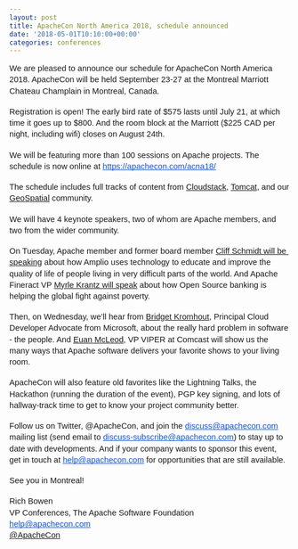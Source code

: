 ```yaml
---
layout: post
title: ApacheCon North America 2018, schedule announced
date: '2018-05-01T10:10:00+00:00'
categories: conferences
---
```

<span id="docs-internal-guid-674e55e7-16fc-f185-5648-f56236a5da9c">
    <p dir="ltr" style="line-height: 1.38; margin-top: 0pt; margin-bottom: 0pt;"><span style="font-size: 11pt; font-family: Arial; background-color: transparent; font-variant-numeric: normal; font-variant-east-asian: normal; vertical-align: baseline; white-space: pre-wrap;">We are pleased to announce our schedule for ApacheCon North America 2018. ApacheCon will be held September 23-27 at the Montreal Marriott Chateau Champlain in Montreal, Canada.</span></p><br />
    <p dir="ltr" style="line-height: 1.38; margin-top: 0pt; margin-bottom: 0pt;"><span style="font-size: 11pt; font-family: Arial; background-color: transparent; font-variant-numeric: normal; font-variant-east-asian: normal; vertical-align: baseline; white-space: pre-wrap;">Registration is open! The early bird rate of $575 lasts until July 21, at which time it goes up to $800. And the room block at the Marriott ($225 CAD per night, including wifi) closes on August 24th.</span></p><br />
    <p dir="ltr" style="line-height: 1.38; margin-top: 0pt; margin-bottom: 0pt;"><span style="font-size: 11pt; font-family: Arial; background-color: transparent; font-variant-numeric: normal; font-variant-east-asian: normal; vertical-align: baseline; white-space: pre-wrap;">We will be featuring more than 100 sessions on Apache projects. The schedule is now online at </span><a href="https://apachecon.com/acna18/"><span style="font-size: 11pt; font-family: Arial; color: #1155cc; background-color: transparent; font-variant-numeric: normal; font-variant-east-asian: normal; text-decoration-line: underline; text-decoration-skip-ink: none; vertical-align: baseline; white-space: pre-wrap;">https://apachecon.com/acna18/</span></a></p><br />
    <p dir="ltr" style="line-height: 1.38; margin-top: 0pt; margin-bottom: 0pt;"><span style="font-size: 11pt; font-family: Arial; background-color: transparent; font-variant-numeric: normal; font-variant-east-asian: normal; vertical-align: baseline; white-space: pre-wrap;">The schedule includes full tracks of content from <a href="http://cloudstackcollab.org/">Cloudstack</a>, <a href="http://tomcat.apache.org/conference.html">Tomcat</a>, and our <a href="http://apachecon.dukecon.org/acna/2018/#/schedule?search=geospatial">GeoSpatial</a> community.</span></p><br />
    <p dir="ltr" style="line-height: 1.38; margin-top: 0pt; margin-bottom: 0pt;"><span style="font-size: 11pt; font-family: Arial; background-color: transparent; font-variant-numeric: normal; font-variant-east-asian: normal; vertical-align: baseline; white-space: pre-wrap;">We will have 4 keynote speakers, two of whom are Apache members, and two from the wider community.</span></p><br />
    <p dir="ltr" style="line-height: 1.38; margin-top: 0pt; margin-bottom: 0pt;"><span style="font-size: 11pt; font-family: Arial; background-color: transparent; font-variant-numeric: normal; font-variant-east-asian: normal; vertical-align: baseline; white-space: pre-wrap;">On Tuesday, Apache member and former board member <a href="http://apachecon.dukecon.org/acna/2018/#/scheduledEvent/df977fd305a31b903">Cliff Schmidt will be speaking</a> about how Amplio uses technology to educate and improve the quality of life of people living in very difficult parts of the world. And Apache Fineract VP <a href="http://apachecon.dukecon.org/acna/2018/#/scheduledEvent/22c6c30412a3828d6">Myrle Krantz will speak</a> about how Open Source banking is helping the global fight against poverty.</span></p><br />
    <p dir="ltr" style="line-height: 1.38; margin-top: 0pt; margin-bottom: 0pt;"><span style="font-size: 11pt; font-family: Arial; background-color: transparent; font-variant-numeric: normal; font-variant-east-asian: normal; vertical-align: baseline; white-space: pre-wrap;">Then, on Wednesday, we’ll hear from <a href="http://apachecon.dukecon.org/acna/2018/#/scheduledEvent/fbbb2384fa91ebc6b">Bridget Kromhout</a>, Principal Cloud Developer Advocate from Microsoft, about the really hard problem in software - the people. And <a href="http://apachecon.dukecon.org/acna/2018/#/scheduledEvent/88d50c3613852c2de">Euan McLeod</a>, ‎VP VIPER at ‎Comcast will show us the many ways that Apache software delivers your favorite shows to your living room.</span></p><br />
    <p dir="ltr" style="line-height: 1.38; margin-top: 0pt; margin-bottom: 0pt;"><span style="font-size: 11pt; font-family: Arial; background-color: transparent; font-variant-numeric: normal; font-variant-east-asian: normal; vertical-align: baseline; white-space: pre-wrap;">ApacheCon will also feature old favorites like the Lightning Talks, the Hackathon (running the duration of the event), PGP key signing, and lots of hallway-track time to get to know your project community better.</span></p><br />
    <p dir="ltr" style="line-height: 1.38; margin-top: 0pt; margin-bottom: 0pt;"><span style="font-size: 11pt; font-family: Arial; background-color: transparent; font-variant-numeric: normal; font-variant-east-asian: normal; vertical-align: baseline; white-space: pre-wrap;">Follow us on Twitter, @ApacheCon, and join the </span><a href="mailto:discuss@apachecon.com"><span style="font-size: 11pt; font-family: Arial; color: #1155cc; background-color: transparent; font-variant-numeric: normal; font-variant-east-asian: normal; text-decoration-line: underline; text-decoration-skip-ink: none; vertical-align: baseline; white-space: pre-wrap;">discuss@apachecon.com</span></a><span style="font-size: 11pt; font-family: Arial; background-color: transparent; font-variant-numeric: normal; font-variant-east-asian: normal; vertical-align: baseline; white-space: pre-wrap;"> mailing list (send email to </span><a href="mailto:discuss-subscribe@apachecon.com"><span style="font-size: 11pt; font-family: Arial; color: #1155cc; background-color: transparent; font-variant-numeric: normal; font-variant-east-asian: normal; text-decoration-line: underline; text-decoration-skip-ink: none; vertical-align: baseline; white-space: pre-wrap;">discuss-subscribe@apachecon.com</span></a><span style="font-size: 11pt; font-family: Arial; background-color: transparent; font-variant-numeric: normal; font-variant-east-asian: normal; vertical-align: baseline; white-space: pre-wrap;">) to stay up to date with developments. And if your company wants to sponsor this event, get in touch at </span><a href="mailto:help@apachecon.com"><span style="font-size: 11pt; font-family: Arial; color: #1155cc; background-color: transparent; font-variant-numeric: normal; font-variant-east-asian: normal; text-decoration-line: underline; text-decoration-skip-ink: none; vertical-align: baseline; white-space: pre-wrap;">help@apachecon.com</span></a><span style="font-size: 11pt; font-family: Arial; background-color: transparent; font-variant-numeric: normal; font-variant-east-asian: normal; vertical-align: baseline; white-space: pre-wrap;"> for opportunities that are still available.</span></p><br />
    <p dir="ltr" style="line-height: 1.38; margin-top: 0pt; margin-bottom: 0pt;"><span style="font-size: 11pt; font-family: Arial; background-color: transparent; font-variant-numeric: normal; font-variant-east-asian: normal; vertical-align: baseline; white-space: pre-wrap;">See you in Montreal!</span></p><br />
    <p dir="ltr" style="line-height: 1.38; margin-top: 0pt; margin-bottom: 0pt;"><span style="font-size: 11pt; font-family: Arial; background-color: transparent; font-variant-numeric: normal; font-variant-east-asian: normal; vertical-align: baseline; white-space: pre-wrap;">Rich Bowen</span></p>
    <p dir="ltr" style="line-height: 1.38; margin-top: 0pt; margin-bottom: 0pt;"><span style="font-size: 11pt; font-family: Arial; background-color: transparent; font-variant-numeric: normal; font-variant-east-asian: normal; vertical-align: baseline; white-space: pre-wrap;">VP Conferences, The Apache Software Foundation</span></p>
    <p dir="ltr" style="line-height: 1.38; margin-top: 0pt; margin-bottom: 0pt;"><a href="mailto:help@apachecon.com"><span style="font-size: 11pt; font-family: Arial; color: #1155cc; background-color: transparent; font-variant-numeric: normal; font-variant-east-asian: normal; text-decoration-line: underline; text-decoration-skip-ink: none; vertical-align: baseline; white-space: pre-wrap;">help@apachecon.com</span></a></p>
    <p dir="ltr" style="line-height: 1.38; margin-top: 0pt; margin-bottom: 0pt;"><span style="font-size: 11pt; font-family: Arial; background-color: transparent; font-variant-numeric: normal; font-variant-east-asian: normal; vertical-align: baseline; white-space: pre-wrap;"><a href="http://twitter.com/apachecon">@ApacheCon</a></span></p>
    <p dir="ltr" style="line-height: 1.38; margin-top: 0pt; margin-bottom: 0pt;"><span style="font-size: 11pt; font-family: Arial; color: #1155cc; background-color: transparent; font-variant-numeric: normal; font-variant-east-asian: normal; text-decoration-line: underline; text-decoration-skip-ink: none; vertical-align: baseline; white-space: pre-wrap;"><br /></span></p>
    <div><br /></div></span>

